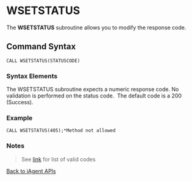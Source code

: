 # WSETSTATUS

<PageHeader />

The **WSETSTATUS** subroutine allows you to modify the response code.

## Command Syntax

```
CALL WSETSTATUS(STATUSCODE)
```

### Syntax Elements

The WSETSTATUS subroutine expects a numeric response code. No validation is performed on the status code.  The default code is a 200 (Success).

### Example

```
CALL WSETSTATUS(405);*Method not allowed
```

### Notes

>See [link](https://en.wikipedia.org/wiki/List_of_HTTP_status_codes) for list of valid codes

[Back to jAgent APIs](./../README.md)
